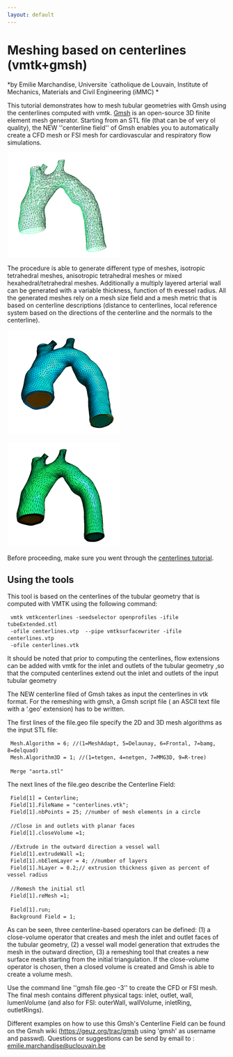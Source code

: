 ```yaml
---
layout: default
---
```


Meshing based on centerlines (vmtk+gmsh)
=========================================

*by Emilie Marchandise, Universite ́ catholique de Louvain, Institute of Mechanics, Materials and Civil Engineering (iMMC) *

This tutorial demonstrates how to mesh tubular geometries with Gmsh using the centerlines computed with vmtk.
[Gmsh](www.geuz.org/gmsh/) is an open-source 3D finite element mesh generator. Starting from an STL file (that can be of very ol quality), the NEW ''centerline field'' of Gmsh enables you to automatically create a CFD mesh or FSI mesh for cardiovascular and respiratory flow simulations. 

![Figure 1](/media/Tutorials/stl_init.png)

The procedure is able to generate different type of meshes, isotropic tetrahedral meshes, anisotropic tetrahedral meshes or mixed hexahedral/tetrahedral meshes. Additionally a multiply layered arterial wall can be generated with a variable thickness, function of th evessel radius. All the generated meshes rely on a mesh size field and a mesh metric that is based on centerline descriptions (distance to centerlines, local reference system based on the directions of the centerline and the normals to the centerline).

![Figure 2](/media/Tutorials/gmsh_extrude.png)

![Figure 3](/media/Tutorials/gmsh_aniso.png)

Before proceeding, make sure you went through the [centerlines tutorial](/Tutorials/Centerlines).

## Using the tools

This tool is based on the centerlines of the tubular geometry that is computed with VMTK using the following command: 

     vmtk vmtkcenterlines -seedselector openprofiles -ifile tubeExtended.stl 
     -ofile centerlines.vtp  --pipe vmtksurfacewriter -ifile centerlines.vtp 
     -ofile centerlines.vtk

It should be noted that prior to computing the centerlines, flow extensions can be added with vmtk for the inlet and outlets of the tubular geometry ,so that the computed centerlines  extend out the inlet and outlets of the input tubular geometry 

The NEW centerline filed of Gmsh takes as input the centerlines in vtk format. 
For the remeshing with gmsh, a Gmsh script file ( an ASCII text file with a ‘.geo’ extension)  has to be written. 

The first lines of the file.geo file specify the 2D and 3D mesh algorithms as the input STL file: 

     Mesh.Algorithm = 6; //(1=MeshAdapt, 5=Delaunay, 6=Frontal, 7=bamg, 8=delquad)
     Mesh.Algorithm3D = 1; //(1=tetgen, 4=netgen, 7=MMG3D, 9=R-tree)

     Merge "aorta.stl"

The next lines of the file.geo describe the Centerline Field: 

     Field[1] = Centerline;
     Field[1].FileName = "centerlines.vtk";
     Field[1].nbPoints = 25; //number of mesh elements in a circle

     //Close in and outlets with planar faces
     Field[1].closeVolume =1; 

     //Extrude in the outward direction a vessel wall
     Field[1].extrudeWall =1; 
     Field[1].nbElemLayer = 4; //number of layers
     Field[1].hLayer = 0.2;// extrusion thickness given as percent of vessel radius

     //Remesh the initial stl 
     Field[1].reMesh =1;

     Field[1].run;
     Background Field = 1;

As can be seen, three centerline-based operators can be defined: (1)  a close-volume operator that creates and mesh the inlet and outlet faces of the tubular geometry, (2) a vessel wall model generation that extrudes the mesh in the outward direction, (3) a remeshing tool that creates a new surface mesh starting from the initial triangulation. If the close-volume operator is chosen, then a closed volume is created and Gmsh is able to create a volume mesh.

Use the command line ''gmsh file.geo -3'' to create the CFD or FSI mesh. 
The final mesh contains different physical tags: inlet, outlet, wall, lumenVolume (and also for FSI: outerWall, wallVolume, inletRing, outletRings).
 
Different examples on how to use this Gmsh's Centerline Field can be found on the Gmsh wiki (https://geuz.org/trac/gmsh using 'gmsh' as username and passwd).
Questions or suggestions  can be send by email  to : emilie.marchandise@uclouvain.be

